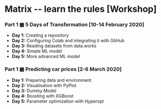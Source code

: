 # Matrix -- learn the rules [Workshop]

### Part 1 ▦ 5 Days of Transformation [10-14 February 2020]
- **Day 1:** Creating a repository
- **Day 2:** Configuring Colab and integrating it with GitHub
- **Day 3:** Reading datasets from data.works
- **Day 4:** Simple ML model
- **Day 5:** More advanced ML model

### Part 1 ▦ Predicting car prices [2-6 March 2020]
- **Day 1:** Preparing data and environment
- **Day 2:** Visualisation with PyPlot
- **Day 3:** Dummy Model
- **Day 4:** Boosting with XGBoost
- **Day 5:** Parameter optimization with Hyperopt

